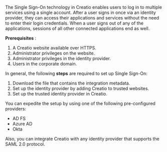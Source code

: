 


 The Single Sign-On technology in Creatio enables users to log in to multiple services using a single account. After a user signs in once via an identity provider, they can access their applications and services without the need to enter their login credentials. When a user signs out of any of the applications, sessions of all other connected applications end as well.
 



**Prerequisites** 
 :
 


1. A Creatio website available over HTTPS.
2. Administrator privileges on the website.
3. Administrator privileges in the identity provider.
4. Users in the corporate domain.



 In general, the following
 **steps** 
 are required to set up Single Sign-On:
 


1. Download the file that contains the integration metadata.
2. Set up the identity provider by adding Creatio to trusted websites.
3. Set up the trusted identity provider in Creatio.



 You can expedite the setup by using one of the following pre-configured providers:
 


* AD FS
* Azure AD
* Okta



 Also, you can integrate Creatio with any identity provider that supports the SAML 2.0 protocol.
 





